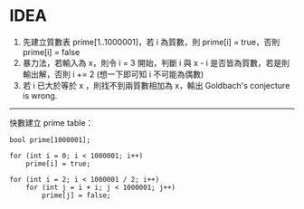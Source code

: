 # IDEA
1. 先建立質數表 prime[1..1000001]，若 i 為質數，則 prime[i] = true，否則 prime[i] = false
2. 暴力法，若輸入為 x，則令 i = 3 開始，判斷 i 與 x - i 是否皆為質數，若是則輸出解，否則 i += 2 (想一下即可知 i 不可能為偶數)
3. 若 i 已大於等於 x ，則找不到兩質數相加為 x，輸出 Goldbach's conjecture is wrong.
---

快數建立 prime table：
	
	bool prime[1000001];

	for (int i = 0; i < 1000001; i++)
		prime[i] = true;

	for (int i = 2; i < 1000001 / 2; i++) 
		for (int j = i + i; j < 1000001; j++)
			prime[j] = false;